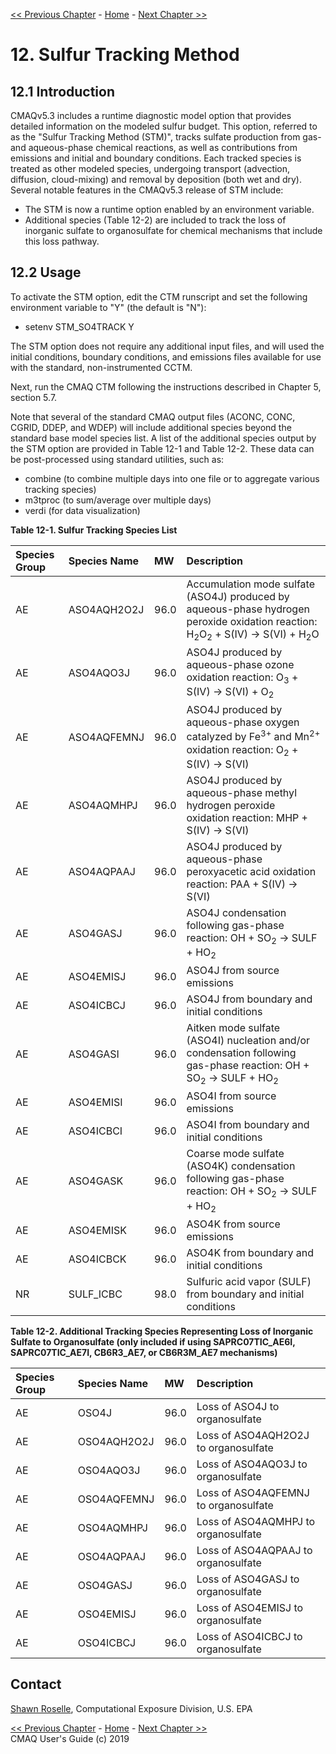 
<!-- BEGIN COMMENT -->

[<< Previous Chapter](CMAQ_UG_ch11_ISAM.md) - [Home](README.md) - [Next Chapter >>](CMAQ_UG_ch13_WRF-CMAQ.md)

<!-- END COMMENT -->

# 12. Sulfur Tracking Method
## 12.1 Introduction
CMAQv5.3 includes a runtime diagnostic model option that provides detailed information on the modeled sulfur budget. This option, referred to as the "Sulfur Tracking Method (STM)", tracks sulfate production from gas- and aqueous-phase chemical reactions, as well as contributions from emissions and initial and boundary conditions. Each tracked species is treated as other modeled species, undergoing transport (advection, diffusion, cloud-mixing) and removal by deposition (both wet and dry).  Several notable features in the CMAQv5.3 release of STM include:

- The STM is now a runtime option enabled by an environment variable.
- Additional species (Table 12-2) are included to track the loss of inorganic sulfate to organosulfate for chemical mechanisms that include this loss pathway.

## 12.2 Usage

To activate the STM option, edit the CTM runscript and set the following environment variable to "Y" (the default is "N"):

- setenv STM_SO4TRACK Y

The STM option does not require any additional input files, and will used the initial conditions, boundary conditions, and emissions files available for use with the standard, non-instrumented CCTM.

Next, run the CMAQ CTM following the instructions described in Chapter 5, section 5.7.

Note that several of the standard CMAQ output files (ACONC, CONC, CGRID, DDEP, and WDEP) will include additional species beyond the standard base model species list.  A list of the additional species output by the STM option are provided in Table 12-1 and Table 12-2.  These data can be post-processed using standard utilities, such as:

-   combine (to combine multiple days into one file or to aggregate various tracking species)
-   m3tproc (to sum/average over multiple days)
-   verdi (for data visualization)

<a id=Table12-1></a>

**Table 12-1. Sulfur Tracking Species List**

|Species Group|Species Name| MW   | Description |
|:------------|:-----------|:-----|:------------|
|AE           |ASO4AQH2O2J | 96.0 |Accumulation mode sulfate (ASO4J) produced by aqueous-phase hydrogen peroxide oxidation reaction:  H<sub>2</sub>O<sub>2</sub> + S(IV) -> S(VI) + H<sub>2</sub>O |
|AE           |ASO4AQO3J   | 96.0 |ASO4J produced by aqueous-phase ozone oxidation reaction:  O<sub>3</sub> + S(IV) -> S(VI) + O<sub>2</sub> |
|AE           |ASO4AQFEMNJ | 96.0 |ASO4J produced by aqueous-phase oxygen catalyzed by Fe<sup>3+</sup> and Mn<sup>2+</sup> oxidation reaction: O<sub>2</sub> + S(IV) -> S(VI) |
|AE           |ASO4AQMHPJ  | 96.0 |ASO4J produced by aqueous-phase methyl hydrogen peroxide oxidation reaction:  MHP + S(IV) -> S(VI) |
|AE           |ASO4AQPAAJ  | 96.0 |ASO4J produced by aqueous-phase peroxyacetic acid oxidation reaction:  PAA + S(IV) -> S(VI) |
|AE           |ASO4GASJ    | 96.0 |ASO4J condensation following gas-phase reaction:  OH + SO<sub>2</sub> -> SULF + HO<sub>2</sub> |
|AE           |ASO4EMISJ   | 96.0 |ASO4J from source emissions |
|AE           |ASO4ICBCJ   | 96.0 |ASO4J from boundary and initial conditions |
|AE           |ASO4GASI    | 96.0 |Aitken mode sulfate (ASO4I) nucleation and/or condensation following gas-phase reaction:  OH + SO<sub>2</sub> -> SULF + HO<sub>2</sub> |
|AE           |ASO4EMISI   | 96.0 |ASO4I from source emissions |
|AE           |ASO4ICBCI   | 96.0 |ASO4I from boundary and initial conditions |
|AE           |ASO4GASK    | 96.0 |Coarse mode sulfate (ASO4K) condensation following gas-phase reaction:  OH + SO<sub>2</sub> -> SULF + HO<sub>2</sub>  |
|AE           |ASO4EMISK   | 96.0 |ASO4K from source emissions |
|AE           |ASO4ICBCK   | 96.0 |ASO4K from boundary and initial conditions |
|NR           |SULF_ICBC   | 98.0 |Sulfuric acid vapor (SULF) from boundary and initial conditions |

<a id=Table12-2></a>

**Table 12-2.  Additional Tracking Species Representing Loss of Inorganic Sulfate to Organosulfate (only included if using SAPRC07TIC_AE6I, SAPRC07TIC_AE7I, CB6R3_AE7, or CB6R3M_AE7 mechanisms)**

|Species Group|Species Name| MW   | Description |
|:------------|:-----------|:-----|:------------|
|AE           |OSO4J       | 96.0 |Loss of ASO4J to organosulfate |
|AE           |OSO4AQH2O2J | 96.0 |Loss of ASO4AQH2O2J to organosulfate |
|AE           |OSO4AQO3J   | 96.0 |Loss of ASO4AQO3J to organosulfate |
|AE           |OSO4AQFEMNJ | 96.0 |Loss of ASO4AQFEMNJ to organosulfate |
|AE           |OSO4AQMHPJ  | 96.0 |Loss of ASO4AQMHPJ to organosulfate |
|AE           |OSO4AQPAAJ  | 96.0 |Loss of ASO4AQPAAJ to organosulfate |
|AE           |OSO4GASJ    | 96.0 |Loss of ASO4GASJ to organosulfate |
|AE           |OSO4EMISJ   | 96.0 |Loss of ASO4EMISJ to organosulfate |
|AE           |OSO4ICBCJ   | 96.0 |Loss of ASO4ICBCJ to organosulfate |

## Contact
 [Shawn Roselle](mailto:roselle.shawn@epa.gov), Computational Exposure Division, U.S. EPA

<!-- BEGIN COMMENT -->

[<< Previous Chapter](CMAQ_UG_ch11_ISAM.md) - [Home](README.md) - [Next Chapter >>](CMAQ_UG_ch13_WRF-CMAQ.md) <br>
CMAQ User's Guide (c) 2019<br>

<!-- END COMMENT -->
